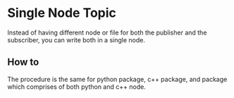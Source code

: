 # Single Node Topic

Instead of having different node or file for both the publisher and the subscriber, you can write both in a single node.

## How to

The procedure is the same for python package, c++ package, and package which comprises of both python and c++ node.